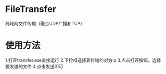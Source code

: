# FileTransfer
局域网文件传输（融合UDP广播和TCP）
# 使用方法
1.打开transfer.exe直接运行
2.下拉框选择要传输的对方ip
3.点击打开按钮，选择要发送的文件
4.点击发送即可
